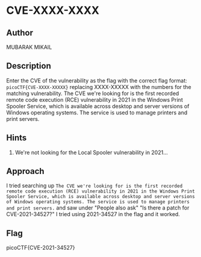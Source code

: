 # CVE-XXXX-XXXX

## Author

MUBARAK MIKAIL

## Description

Enter the CVE of the vulnerability as the flag with the correct flag format:
`picoCTF{CVE-XXXX-XXXXX}` replacing XXXX-XXXXX with the numbers for the matching vulnerability.
The CVE we're looking for is the first recorded remote code execution (RCE) vulnerability in 2021 in the Windows Print Spooler Service, which is available across desktop and server versions of Windows operating systems. The service is used to manage printers and print servers.

## Hints

1. We're not looking for the Local Spooler vulnerability in 2021...

## Approach

I tried searching up `The CVE we're looking for is the first recorded remote code execution (RCE) vulnerability in 2021 in the Windows Print Spooler Service, which is available across desktop and server versions of Windows operating systems. The service is used to manage printers and print servers.` and saw under "People also ask" "Is there a patch for CVE-2021-34527?" I tried using 2021-34527 in the flag and it worked.

## Flag

picoCTF{CVE-2021-34527}